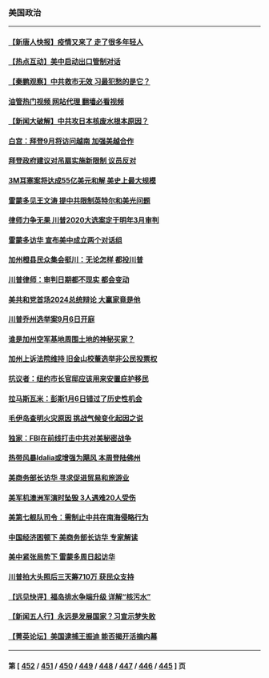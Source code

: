 ### 美国政治
---
#### [【新唐人快报】疫情又来了 走了很多年轻人](../../pages/ncid1078159/n14062953.md?08290845) 
#### [【热点互动】美中启动出口管制对话](../../pages/ncid1078159/n14062960.md?08290845) 
#### [【秦鹏观察】中共救市无效 习最犯愁的是它？](../../pages/ncid1078159/n14062867.md?08290845) 
#### [油管热门视频 网站代理 翻墙必看视频](http://138.2.39.72:81/youtube.html?epic-marker?08290845)
#### [【新闻大破解】中共攻日本核废水根本原因？](../../pages/ncid1078159/n14062823.md?08290845) 
#### [白宫：拜登9月将访问越南 加强美越合作](../../pages/ncid1078159/n14062903.md?08290845) 
#### [拜登政府建议对吊扇实施新限制 议员反对](../../pages/ncid1078159/n14062845.md?08290845) 
#### [3M耳塞案将达成55亿美元和解 美史上最大规模](../../pages/ncid1078159/n14062888.md?08290845) 
#### [雷蒙多见王文涛 提中共限制英特尔和美光问题](../../pages/ncid1078159/n14062866.md?08290845) 
#### [律师力争无果 川普2020大选案定于明年3月审判](../../pages/ncid1078159/n14062838.md?08290845) 
#### [雷蒙多访华 宣布美中成立两个对话组](../../pages/ncid1078159/n14062830.md?08290845) 
#### [加州橙县民众集会挺川：无论怎样 都投川普](../../pages/ncid1078159/n14062856.md?08290845) 
#### [川普律师：审判日期都不现实 都会变动](../../pages/ncid1078159/n14062820.md?08290845) 
#### [美共和党首场2024总统辩论 大赢家竟是他](../../pages/ncid1078159/n14062814.md?08290845) 
#### [川普乔州选举案9月6日开庭](../../pages/ncid1078159/n14062785.md?08290845) 
#### [谁是加州空军基地周围土地的神秘买家？](../../pages/ncid1078159/n14062546.md?08290845) 
#### [加州上诉法院维持 旧金山校董选举非公民投票权](../../pages/ncid1078159/n14062520.md?08290845) 
#### [抗议者：纽约市长官邸应该用来安置庇护移民](../../pages/ncid1078159/n14062364.md?08290845) 
#### [拉马斯瓦米：彭斯1月6日错过了历史性机会](../../pages/ncid1078159/n14062259.md?08290845) 
#### [毛伊岛查明火灾原因 挑战气候变化起因之说](../../pages/ncid1078159/n14062144.md?08290845) 
#### [独家：FBI在前线打击中共对美秘密战争](../../pages/ncid1078159/n14062206.md?08290845) 
#### [热带风暴Idalia或增强为飓风 本周登陆佛州](../../pages/ncid1078159/n14062180.md?08290845) 
#### [美商务部长访华 寻求促进贸易和旅游业](../../pages/ncid1078159/n14062080.md?08290845) 
#### [美军机澳洲军演时坠毁 3人遇难20人受伤](../../pages/ncid1078159/n14062077.md?08290845) 
#### [美第七舰队司令：需制止中共在南海侵略行为](../../pages/ncid1078159/n14062075.md?08290845) 
#### [中国经济困顿下 美商务部长访华 专家解读](../../pages/ncid1078159/n14061638.md?08290845) 
#### [美中紧张局势下 雷蒙多周日起访华](../../pages/ncid1078159/n14061821.md?08290845) 
#### [川普拍大头照后三天筹710万 获民众支持](../../pages/ncid1078159/n14061856.md?08290845) 
#### [【远见快评】福岛排水争端升级 详解“核污水”](../../pages/ncid1078159/n14061736.md?08290845) 
#### [【新闻五人行】永远是发展国家？习宣示梦失败](../../pages/ncid1078159/n14061790.md?08290845) 
#### [【菁英论坛】美国逮捕王振迪 能否揭开活摘内幕](../../pages/ncid1078159/n14061794.md?08290845) 

---
#### 第 [ [452](./452.md?08290845) / [451](./451.md?08290845) / [450](./450.md?08290845) / [449](./449.md?08290845) / [448](./448.md?08290845) / [447](./447.md?08290845) / [446](./446.md?08290845) / [445](./445.md?08290845) ] 页
